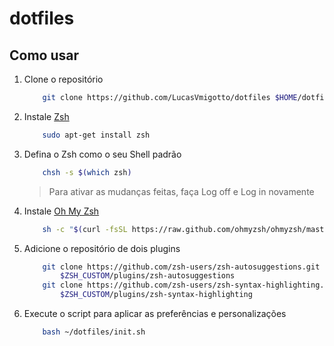 # dotfiles

## Como usar

1. Clone o repositório

    ```bash
        git clone https://github.com/LucasVmigotto/dotfiles $HOME/dotfiles
    ```

2. Instale [Zsh](http://www.zsh.org/)

    ```bash
        sudo apt-get install zsh
    ```

3. Defina o Zsh como o seu Shell padrão

    ```bash
        chsh -s $(which zsh)
    ```

    > Para ativar as mudanças feitas, faça Log off e Log in novamente

4. Instale [Oh My Zsh](https://github.com/ohmyzsh/ohmyzsh)

    ```bash
        sh -c "$(curl -fsSL https://raw.github.com/ohmyzsh/ohmyzsh/master/tools/install.sh)"
    ```

5. Adicione o repositório de dois plugins

    ```bash
        git clone https://github.com/zsh-users/zsh-autosuggestions.git \
            $ZSH_CUSTOM/plugins/zsh-autosuggestions
        git clone https://github.com/zsh-users/zsh-syntax-highlighting.git \
            $ZSH_CUSTOM/plugins/zsh-syntax-highlighting
    ```

6. Execute o script para aplicar as preferências e personalizações

    ```bash
        bash ~/dotfiles/init.sh
    ```
